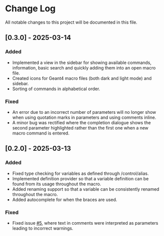 # Change Log

All notable changes to this project will be documented in this file.

## [0.3.0] - 2025-03-14

### Added
- Implemented a view in the sidebar for showing available commands, information, basic search and quickly adding them into an open macro file.
- Created icons for Geant4 macro files (both dark and light mode) and sidebar.
- Sorting of commands in alphabetical order.

### Fixed
- An error due to an incorrect number of parameters will no longer show when using quotation marks in parameters and using comments inline.
- A minor bug was rectified where the completion dialogue shows the second parameter highlighted rather than the first one when a new macro command is entered.

## [0.2.0] - 2025-03-13

### Added

- Fixed type checking for variables as defined through /control/alias.
- Implemented definition provider so that a variable definition can be found from its usage throughout the macro.
- Added renaming support so that a variable can be consistently renamed throughout the macro.
- Added autocomplete for when the braces are used.

### Fixed
- Fixed issue [#5](https://github.com/Jjarchie/geant4-macro-extension/issues/5), where text in comments were interpreted as parameters leading to incorrect warnings.
